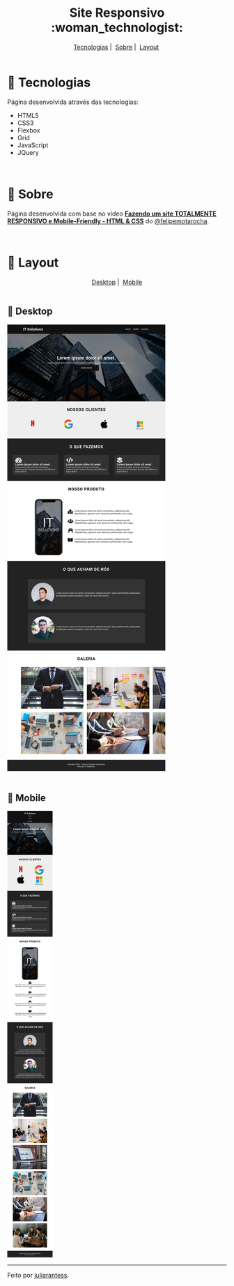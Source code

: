 <h1 align="center">Site Responsivo :woman_technologist: </h1> 

<div id="menu" align="center">
    <a href="#pushpin-tecnologias">Tecnologias</a>&nbsp;|&nbsp;
    <a href="#pushpin-sobre">Sobre</a>&nbsp;|&nbsp;
    <a href="#pushpin-layout">Layout</a>&nbsp;
    <br>
    <br>
</div>

# :pushpin: Tecnologias
Página desenvolvida através das tecnologias:
- HTML5
- CSS3
- Flexbox
- Grid
- JavaScript
- JQuery

<br>

# :pushpin: Sobre
Página desenvolvida com base no vídeo <strong><a href="https://www.youtube.com/watch?v=G4_QjTJTVlc&ab_channel=FelipeRocha%E2%80%A2dicasparadevs" target="_blank">Fazendo um site TOTALMENTE RESPONSIVO e Mobile-Friendly - HTML & CSS</a></strong> do <a href="https://github.com/felipemotarocha" target="_blank">@felipemotarocha</a>.

<br>

# :pushpin: Layout
<div id="menu" align="center">
    <a href="#pushpin-desktop">Desktop</a>&nbsp;|&nbsp;
    <a href="#pushpin-mobile">Mobile</a>
    <br>
    <br>
</div>

## :pushpin: Desktop
<div id="pushpin-desktop">
    <img src="./assets/img/screenshot-desktop.png">
</div>

<br>

## :pushpin: Mobile
<div id="pushpin-mobile">
    <img src="./assets/img/screenshot-mobile.png">
</div>

<hr>
Feito por <a href="https://github.com/juliarantess" target="_blank">juliarantess</a>.



